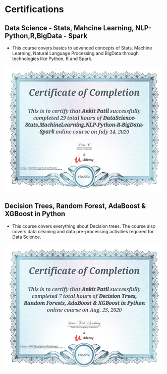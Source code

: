 # Certifications

## Data Science - Stats, Mahcine Learning, NLP-Python,R,BigData - Spark

* This course covers basics to advanced concepts of Stats, Machine Learning, Natural Language Processing and BigData through technologies like Python, R and Spark.

<p align="center">
  <img width="500" height="400" src="Certificates/DataScience.jpg">
</p>


## Decision Trees, Random Forest, AdaBoost & XGBoost in Python

* This course covers everything about Decision trees. The course also covers data cleaning and data pre-processing activities required for Data Science.

<p align="center">
  <img width="500" height="400" src="Certificates/DecisionTrees_RandomForest_AdaBoost_XGBoost_in_Python.jpg">
</p>
